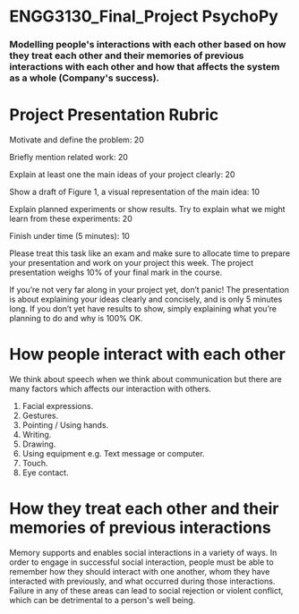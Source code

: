 # ENGG3130_Final_Project PsychoPy
### Modelling people's interactions with each other based on how they treat each other and their memories of previous interactions with each other and how that affects the system as a whole (Company's success).


# Project Presentation Rubric	                                                    

Motivate and define the problem:	                                                                              20

Briefly mention related work:	                                                                                  20

Explain at least one the main ideas of your project clearly:	                                                  20

Show a draft of Figure 1, a visual representation of the main idea:	                                            10

Explain planned experiments or show results. Try to explain what we might learn from these experiments:	        20

Finish under time (5 minutes):	                                                                                10

Please treat this task like an exam and make sure to allocate time to prepare your presentation and work on your project this week. The project presentation weighs 10% of your final mark in the course.

If you’re not very far along in your project yet, don’t panic! The presentation is about explaining your ideas clearly and concisely, and is only 5 minutes long. If you don’t yet have results to show, simply explaining what you’re planning to do and why is 100% OK.

# How people interact with each other

We think about speech when we think about communication but there are many factors which affects our interaction with others.

1. Facial expressions.
2. Gestures.
3. Pointing / Using hands.
4. Writing.
5. Drawing.
6. Using equipment e.g. Text message or computer.
7. Touch.
8. Eye contact.

# How they treat each other and their memories of previous interactions

Memory supports and enables social interactions in a variety of ways. In order to engage in successful social interaction, people must be able to remember how they should interact with one another, whom they have interacted with previously, and what occurred during those interactions. Failure in any of these areas can lead to social rejection or violent conflict, which can be detrimental to a person's well being.
